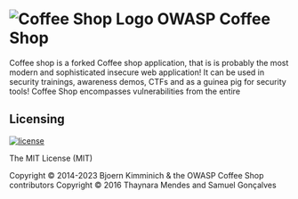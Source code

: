 # ![Coffee Shop Logo](https://raw.githubusercontent.com/thaycafe/coffee-shop/master/frontend/src/assets/public/images/CoffeeShop_Logo.png) OWASP Coffee Shop

Coffee shop is a forked Coffee shop application, that is is probably the most modern and sophisticated insecure web application! It can be used in security
trainings, awareness demos, CTFs and as a guinea pig for security tools! Coffee Shop encompasses vulnerabilities from the
entire


## Licensing

[![license](https://img.shields.io/github/license/bkimminich/Coffee-shop.svg)](LICENSE)

The MIT License (MIT)

Copyright © 2014-2023 Bjoern Kimminich & the OWASP Coffee Shop contributors
Copyright © 2016 Thaynara Mendes and Samuel Gonçalves

